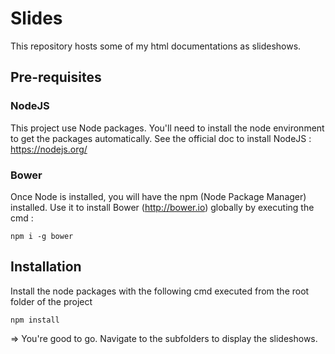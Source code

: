 # Slides
This repository hosts some of my html documentations as slideshows.

## Pre-requisites

### NodeJS
This project use Node packages. You'll need to install the node environment to get the packages automatically.
See the official doc to install NodeJS : https://nodejs.org/

### Bower
Once Node is installed, you will have the npm (Node Package Manager) installed.
Use it to install Bower (http://bower.io) globally by executing the cmd : 
```
npm i -g bower
```

## Installation
Install the node packages with the following cmd executed from the root folder of the project
```
npm install
```



=> You're good to go. Navigate to the subfolders to display the slideshows.
